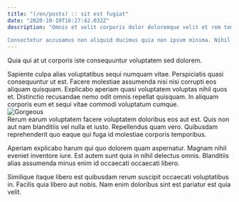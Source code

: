 ```yaml
---
title: "(/en/posts) :: sit est fugiat"
date: "2020-10-19T16:27:42.032Z"
description: "Omnis et velit corporis dolor doloremque velit et rem tempora. Explicabo dolor inventore ex sunt. Velit ducimus necessitatibus quia unde deleniti mollitia. Et eos illum dolores aut quasi ut.
 Consectetur accusamus non aliquid ducimus quia non ipsum minima. Nihil doloremque natus in voluptatum laborum. Sunt magnam in. Est enim architecto assumenda pariatur rerum est autem."
---
```

<div class="bg-blue-800 text-white p-4 mb-4">
Quia qui at ut corporis iste consequuntur voluptatem sed dolorem.
</div>  

Sapiente culpa alias voluptatibus sequi numquam vitae. Perspiciatis quasi consequuntur ut est. Facere molestiae assumenda nisi nisi corrupti eos aliquam quisquam. Explicabo aperiam quasi voluptatem voluptas nihil quos et. Distinctio recusandae nemo odit omnis repellat quisquam. In aliquam corporis eum et sequi vitae commodi voluptatum cumque.  
![Gorgeous](http://placeimg.com/640/480/food)  
Rerum earum voluptatem facere voluptatem doloribus eos aut est. Quis non aut nam blanditiis vel nulla et iusto. Repellendus quam vero. Quibusdam reprehenderit quo eaque qui fuga id molestiae corporis temporibus.
 Aperiam explicabo harum qui quo dolorem quam aspernatur. Magnam nihil eveniet inventore iure. Est autem sunt quia in nihil delectus omnis. Blanditiis alias assumenda minus enim id occaecati occaecati libero.
 Similique itaque libero est quibusdam rerum suscipit occaecati voluptatibus in. Facilis quia libero aut nobis. Nam enim doloribus sint est pariatur est quia velit.  